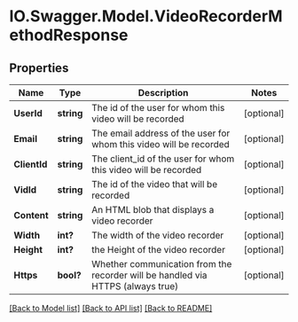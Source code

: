 # IO.Swagger.Model.VideoRecorderMethodResponse
## Properties

Name | Type | Description | Notes
------------ | ------------- | ------------- | -------------
**UserId** | **string** | The id of the user for whom this video will be recorded | [optional] 
**Email** | **string** | The email address of the user for whom this video will be recorded | [optional] 
**ClientId** | **string** | The client_id of the user for whom this video will be recorded | [optional] 
**VidId** | **string** | The id of the video that will be recorded | [optional] 
**Content** | **string** | An HTML blob that displays a video recorder | [optional] 
**Width** | **int?** | The width of the video recorder | [optional] 
**Height** | **int?** | the Height of the video recorder | [optional] 
**Https** | **bool?** | Whether communication from the recorder will be handled via HTTPS (always true) | [optional] 

[[Back to Model list]](../README.md#documentation-for-models) [[Back to API list]](../README.md#documentation-for-api-endpoints) [[Back to README]](../README.md)

